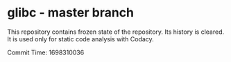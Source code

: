 # glibc - master branch

This repository contains frozen state of the repository.
Its history is cleared. It is used only for static code
analysis with Codacy.

Commit Time: 1698310036